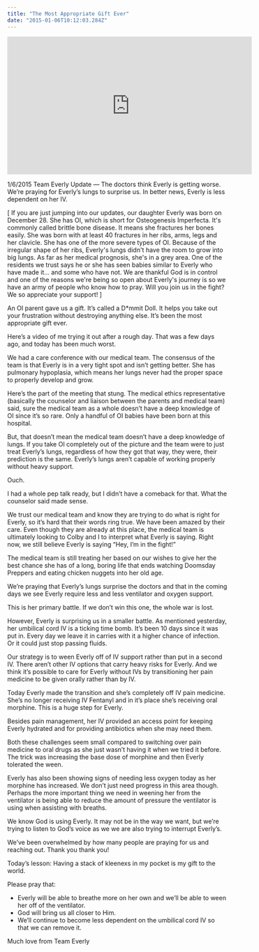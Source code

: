 ```yaml
---
title: "The Most Appropriate Gift Ever"
date: "2015-01-06T10:12:03.284Z"
---
```


<iframe width="560" height="315" src="https://www.youtube.com/embed/Io7h1KuToyo" frameborder="0" allow="accelerometer; autoplay; encrypted-media; gyroscope; picture-in-picture" allowfullscreen></iframe>

1/6/2015 Team Everly Update — The doctors think Everly is getting worse. We’re praying for Everly’s lungs to surprise us. In better news, Everly is less dependent on her IV.

[ If you are just jumping into our updates, our daughter Everly was born on December 28. She has OI, which is short for Osteogenesis Imperfecta. It's commonly called brittle bone disease. It means she fractures her bones easily. She was born with at least 40 fractures in her ribs, arms, legs and her clavicle. She has one of the more severe types of OI. Because of the irregular shape of her ribs, Everly's lungs didn't have the room to grow into big lungs. As far as her medical prognosis, she's in a grey area. One of the residents we trust says he or she has seen babies similar to Everly who have made it... and some who have not. We are thankful God is in control and one of the reasons we're being so open about Everly's journey is so we have an army of people who know how to pray. Will you join us in the fight? We so appreciate your support! ]

An OI parent gave us a gift. It’s called a D*mmit Doll. It helps you take out your frustration without destroying anything else. It’s been the most appropriate gift ever.

Here’s a video of me trying it out after a rough day. That was a few days ago, and today has been much worst.

We had a care conference with our medical team. The consensus of the team is that Everly is in a very tight spot and isn’t getting better. She has pulmonary hypoplasia, which means her lungs never had the proper space to properly develop and grow.

Here’s the part of the meeting that stung. The medical ethics representative (basically the counselor and liaison between the parents and medical team) said, sure the medical team as a whole doesn’t have a deep knowledge of OI since it’s so rare. Only a handful of OI babies have been born at this hospital.

But, that doesn’t mean the medical team doesn’t have a deep knowledge of lungs. If you take OI completely out of the picture and the team were to just treat Everly’s lungs, regardless of how they got that way, they were, their prediction is the same. Everly’s lungs aren’t capable of working properly without heavy support.

Ouch.

I had a whole pep talk ready, but I didn’t have a comeback for that. What the counselor said made sense.

We trust our medical team and know they are trying to do what is right for Everly, so it’s hard that their words ring true. We have been amazed by their care. Even though they are already at this place, the medical team is ultimately looking to Colby and I to interpret what Everly is saying. Right now, we still believe Everly is saying “Hey, I’m in the fight!”

The medical team is still treating her based on our wishes to give her the best chance she has of a long, boring life that ends watching Doomsday Preppers and eating chicken nuggets into her old age.

We’re praying that Everly’s lungs surprise the doctors and that in the coming days we see Everly require less and less ventilator and oxygen support.

This is her primary battle. If we don’t win this one, the whole war is lost.

However, Everly is surprising us in a smaller battle. As mentioned yesterday, her umbilical cord IV is a ticking time bomb. It’s been 10 days since it was put in. Every day we leave it in carries with it a higher chance of infection. Or it could just stop passing fluids.

Our strategy is to ween Everly off of IV support rather than put in a second IV. There aren’t other IV options that carry heavy risks for Everly. And we think it’s possible to care for Everly without IVs by transitioning her pain medicine to be given orally rather than by IV.

Today Everly made the transition and she’s completely off IV pain medicine. She’s no longer receiving IV Fentanyl and in it’s place she’s receiving oral morphine. This is a huge step for Everly.

Besides pain management, her IV provided an access point for keeping Everly hydrated and for providing antibiotics when she may need them.

Both these challenges seem small compared to switching over pain medicine to oral drugs as she just wasn’t having it when we tried it before. The trick was increasing the base dose of morphine and then Everly tolerated the ween.

Everly has also been showing signs of needing less oxygen today as her morphine has increased. We don’t just need progress in this area though. Perhaps the more important thing we need in weening her from the ventilator is being able to reduce the amount of pressure the ventilator is using when assisting with breaths.

We know God is using Everly. It may not be in the way we want, but we’re trying to listen to God’s voice as we we are also trying to interrupt Everly’s.

We’ve been overwhelmed by how many people are praying for us and reaching out. Thank you thank you!

Today’s lesson: Having a stack of kleenexs in my pocket is my gift to the world.

Please pray that:

- Everly will be able to breathe more on her own and we’ll be able to ween her off of the ventilator.
- God will bring us all closer to Him.
- We’ll continue to become less dependent on the umbilical cord IV so that we can remove it.

Much love from Team Everly
